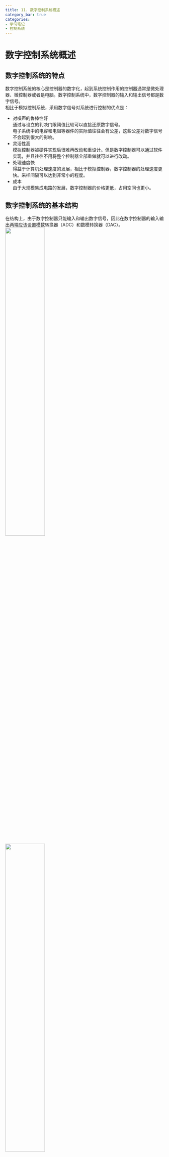 ```yaml
---
title: 11. 数字控制系统概述
category_bar: true
categories: 
- 学习笔记
- 控制系统
---
```

# 数字控制系统概述
## 数字控制系统的特点
数字控制系统的核心是控制器的数字化，起到系统控制作用的控制器通常是微处理器、微控制器或者是电脑。数字控制系统中，数字控制器的输入和输出信号都是数字信号。  
相比于模拟控制系统，采用数字信号对系统进行控制的优点是：  
- 对噪声的鲁棒性好  
  通过与设立的判决门限阈值比较可以直接还原数字信号。  
  电子系统中的电容和电阻等器件的实际值往往会有公差，这些公差对数字信号不会起到很大的影响。  
- 灵活性高  
  模拟控制器被硬件实现后很难再改动和重设计。但是数字控制器可以通过软件实现，并且往往不用将整个控制器全部重做就可以进行改动。  
- 处理速度快  
  得益于计算机处理速度的发展，相比于模拟控制器，数字控制器的处理速度更快。采样间隔可以达到非常小的程度。  
- 成本  
  由于大规模集成电路的发展，数字控制器的价格更低，占用空间也更小。  

## 数字控制系统的基本结构
在结构上，由于数字控制器只能输入和输出数字信号，因此在数字控制器的输入输出两端应该设置模数转换器（ADC）和数模转换器（DAC）。  
<img src = https://cdn.jsdelivr.net/gh/l61012345/Pic/img/20220412133957.png width=50%>  
<img src = https://cdn.jsdelivr.net/gh/l61012345/Pic/img/20220412134119.png width=50%>  

### 模数转换器
模数转换器是一种将模拟信号转变为数字信号的转置，它为数字控制器提供了数字信号和模拟信号的接口。  
模拟信号转化为数字信号的过程可以概括为：“采样-量化-编码”。在采样阶段，幅值和时间连续的模拟信号经过采样，转变为离散时间，幅值连续的采样信号，采样信号通过量化后规整幅值，得到幅值和时间都离散的数字信号。数字信号通过编码器编码可以被解读为各种信息。  

<img src = https://cdn.jsdelivr.net/gh/l61012345/Pic/img/20220412134843.png width=50%>  

#### 采样
采样过程需要遵守奈奎斯特采样准则，即采样频率需要大于或等于基带信号最高频率的两倍，这样才能保证模拟信号被准确的采样：  
$$f_s≥2f_H$$
采样的方式有两种：  
- 周期采样  
  对模拟信号进行等时间间距的采样。  
- 多采样率采样  
  对于不同的反馈信号环路采样精度的不同，使用不同的采样率进行采样。  

- 混叠  
  当采样频率设置不合理时，即采样频率低于2倍的信号频率时，会导致原本的高频信号被采样成低频信号，这样的问题称为混叠(Aliasing)。  
  <img src = https://cdn.jsdelivr.net/gh/l61012345/Pic/img/20220412165637.png width=50%>  
  混叠的解决方法有两种：  
  - 设置采样频率大于$2f_H$
  - 使用低通滤波器称为抗混叠滤波器(anti-aliasing filter)添加在模数转换器之前。  
  
  <img src = https://cdn.jsdelivr.net/gh/l61012345/Pic/img/20220412165908.png width=50%>  


#### 量化
量化是用一段特定数值对采样结果进行近似的过程。  
对于均匀量化，对于如果使用$n$个0/1比特对结果进行量化，那么量化级的大小为：  
$$\frac{FSR}{2^n}$$
$FSR$表示采样值范围的最大值。  

#### 逐次逼近式ADC
下图中8bit Register的值的从MSB开始进行比特反转0->1，每一个比特位0->1的变化都会由DAC转换为电压与输入电压进行对比，比较器将两个电压进行对比，判断DAC的电压是否高于输入电压：如果输入电压高于DAC的电压，那么Register中这一比特位的值为1，如果低于DAC的电压，那么Register中这一位比特位的值恢复为0。  
调整8bit Register的每一个比特位，直到LSB调整完毕，ADC的转换结束。  
<img src = https://cdn.jsdelivr.net/gh/l61012345/Pic/img/20220412165306.png width=50%>  


### 数模转换器
数模转换器是一种将数字信号转换为模拟信号的转置。数模转换的过程可以分为“解码-零阶保持（zero-order hold）”两个步骤。  
数字信息通过解码转换为数字信号，离散的数字信号通过零阶保持器将每个时间点的电平值保持一段时间，进而形成时间和幅值连续的数字信号。  
<img src = https://cdn.jsdelivr.net/gh/l61012345/Pic/img/20220412162854.png width=50%>  

#### 数模转换器电路
数模转换器电路有两种实现方法：  
- T型电阻DAC(R-2R ladder network DAC)    
  <img src = https://cdn.jsdelivr.net/gh/l61012345/Pic/img/20220412163205.png width=50%>  
  
  对于使用$n$个比特的量化，电路中存在$n-1$个“$R-2R$”的电阻电路。$b_0$为最低位，$b_{n-1}$为最高位。当$b_i=0$时，对应“$R-2R$”电路接地，当$b_i=0$时，对应“$R-2R$”电路与$-V_{ref}$连接。$V_{ref}$是采样电平的最大值，即$FSR$。  
  通过对电路的分析，有：  
  $$V_o=\frac{I_{bin}}{2^n}V_{ref}$$
  其中$I_{bin}=[b_{n-1}b_{n-2}...b_1b_0]$   

- 权电阻型DAC(weighted resistors DAC)  
  权电阻型数模转换器要使用权电阻网络，其中电阻值为2的0次幂、1次幂、2次幂、3次幂等。  
  <img src = https://cdn.jsdelivr.net/gh/l61012345/Pic/img/20220412164317.png width=50%>  

  权电阻型DAC在实现过程上很简单，但是由于使用了更多和更大的电阻值，难以获得足够精度的$2^n$电阻值，所以权电阻网络实际中比较难以使用。  
  T型电阻DAC在实现过程中更为复杂，但是由于只需要$R$和$2R$两种电阻值，可以保证其精度。  

#### 零阶保持器
零阶保持器可以将给定信号保持一段时间，零阶保持器的时域表达式为：  
$$u(t)-u(t-T)$$
<img src = https://cdn.jsdelivr.net/gh/l61012345/Pic/img/20220412171533.png width=50%>  

对其进行拉普拉斯变换：  
$$ZOH(s)=\frac{1-e^{-Ts}}{s}$$

在数字控制系统中，零阶保持器可以将数字信号在每个抽样时刻保持这个抽样值并持续抽样周期$T$时长来实现数字信号到模拟信号的转换。  
<img src = https://cdn.jsdelivr.net/gh/l61012345/Pic/img/20220419141742.png width=50%>   

则整个系统的传输方程：  
$$G_{ZA}(s)=ZOH(s)G(s)$$

如果零阶保持器和被控对象看做一个整体，对其进行z变换（即将整个系统放在z域中查看），得到：  
$$G_{ZA}(z)=\frac{z-1}{z}𝒵[\frac{G(s)}{s}]$$
$𝒵[⋅]$表示z变换。  
上述公式称为零阶保持器的离散化公式。  

### 级联系统分析
如果每个子系统分别采样(模数转换)后级联，那么系统的传递函数可以表示为：  
$$G(z)=𝒵[G_1(s)]𝒵[G_2(s)]=G_1(z)G_2(z)$$  
<img src = https://cdn.jsdelivr.net/gh/l61012345/Pic/img/20220420155645.png width=50%>

如果每个子系统先级联，最后整个做采样（模数转换），那么系统的传递函数可以表示为：  
$$G(z)=𝒵[G_1(s)G_2(s)]$$ 
<img src = https://cdn.jsdelivr.net/gh/l61012345/Pic/img/20220420155847.png width=50%>  

## 数字控制系统的分析
### 差分方程
数字控制系统中可以使用差分方程描述系统的特性：  
$$∑b_ky(n+k)=∑a_kx(n+k)$$

{% note warning %}
需要注意系统的初始条件，如果规定了系统的初始条件：$y(0)≠0$、$y(1)≠0$，则应当利用z变换的时移性质：  
$$Z[f(k+1)]=zF(z)-zf(0)$$
$$Z[f(k+n)]=zF(z)-z^nf(0)-∑_{k=1}z^{n-k}f(k)$$
{% endnote %}

对差分方程两边做z变换，整理可以得到系统的闭环传递函数：  
$$TF_{cl}(z)=\frac{Y(z)}{X(z)}$$


### 系统类型
对于数字控制系统，其开环传递函数可以表示为：  
$$\frac{1}{(z-1)^N}\frac{B(z)}{A(z)}$$
以$(z-1)^N$中$N$对其进行分类：$N=0、1、2$时，称系统分别为0/1/2型系统。   
不同类型的系统在不同输入时，其瞬态响应的表现是不同的。  

### 系统的瞬态分析
数字控制系统的瞬态中同样有设置时间、峰值时间、上升时间、滞后时间、过冲率等指标，其定义与模拟控制系统的瞬态分析相同。

### 稳态误差
和模拟控制系统一样，定义数字系统的稳态误差为：  
$$e_{ss}=1-\lim_{z→1}(z-1)Y(z)=1-\lim_{z→1}(z-1)TF_{cl}(z)U(z)$$
$TF_{cl}(z)$是系统的闭环传递函数。  

同样地，可以根据系统输入为阶跃序列、斜坡序列、圆锥序列时，其稳态误差是：  
  
| 系统类型 | 位置误差 <br> $r(n)=1$ <br> | 速度误差 <br> $r(n)=n$ <br>| 加速度误差 <br> $r(n)=\frac{1}{2}n^2$ |
|:--:|:--:|:--:|:--:|
| 0型 | $\frac{1}{1+K_p}$ | $∞$ | $∞$ |
| I型 | $0$ | $\frac{1}{K_v}$ | $∞$ |
| II型 | $0$ | $0$ | $\frac{1}{K_a}$ |

其中的静态位置误差常数$K_p$：
$$K_p=\lim_{z→1}G(z)H(z)$$
静态速度误差常数：  
$$K_v=\lim_{z→1}\frac{(1-z^{-1})G(z)H(z)}{T}$$
静态加速度误差常数：  
$$K_a=\lim_{z→1}\frac{(1-z^{-1})^2G(z)H(z)}{T^2}$$